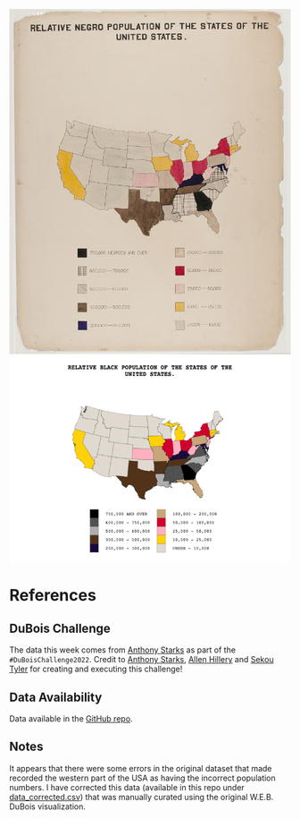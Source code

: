![Original W.E.B Du Bois visualization plate 2 titled "Relative Negro Population of the States of the United States" that depicts population density in color on a map of the United States](https://github.com/liujamin/TidyTuesday/blob/main/2022/Week7_DuBoisChallenge2022/original-plate-02.jpg)
![Recreated map titled "Relative Black Population of the States of the United States" in the style of Original W.E.B Du Bois visualization plate 2 made in R](https://github.com/liujamin/TidyTuesday/blob/main/2022/Week7_DuBoisChallenge2022/Plate2_Recreation.png)


# References
## DuBois Challenge
The data this week comes from [Anthony Starks](https://github.com/ajstarks/dubois-data-portraits/tree/master/challenge/2022) as part of the `#DuBoisChallenge2022`. Credit to [Anthony Starks](https://twitter.com/ajstarks), [Allen Hillery](https://twitter.com/AlDatavizguy) and [Sekou Tyler](https://twitter.com/sqlsekou) for creating and executing this challenge!
## Data Availability
Data available in the [GitHub repo](https://github.com/ajstarks/dubois-data-portraits/tree/master/challenge/2022).
## Notes
It appears that there were some errors in the original dataset that made recorded the western part of the USA as having the incorrect population numbers. I have corrected this data (available in this repo under [data_corrected.csv](https://github.com/liujamin/TidyTuesday/blob/main/2022/Week7_DuBoisChallenge2022/data_corrected.csv)) that was manually curated using the original W.E.B. DuBois visualization.
